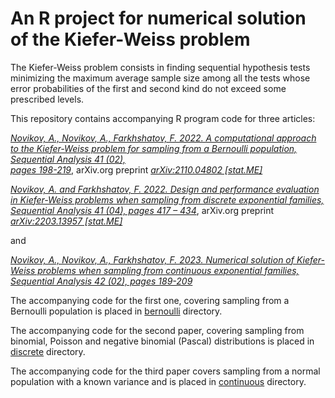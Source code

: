 # An R project for numerical solution of the Kiefer-Weiss problem

The Kiefer-Weiss problem consists in finding  sequential hypothesis tests minimizing the maximum average sample size 
among all the tests whose error probabilities of the first and second kind do not exceed some prescribed levels.

This repository contains accompanying R program code for three articles:

[*Novikov, A., Novikov, A., Farkhshatov, F. 2022. 
A computational approach to  the Kiefer-Weiss problem for sampling from a Bernoulli population, 
Sequential Analysis  41 (02),  
pages 198-219*](https://www.tandfonline.com/doi/full/10.1080/07474946.2022.2070212),
arXiv.org preprint [*arXiv:2110.04802 [stat.ME]*](https://arxiv.org/abs/2110.04802)


[*Novikov, A. and Farkhshatov, F. 2022. 
Design and performance evaluation in Kiefer-Weiss problems when sampling from discrete exponential families, 
Sequential Analysis 41 (04),
pages 417 – 434*](https://doi.org/10.1080/07474946.2022.2109673), 
arXiv.org preprint [*arXiv:2203.13957 [stat.ME]*](https://arxiv.org/abs/2203.13957)

and

[*Novikov, A., Novikov, A., Farkhshatov, F. 2023. 
Numerical solution of Kiefer-Weiss problems when sampling from continuous exponential families, 
Sequential Analysis 42 (02), 
pages 189-209*](https://www.tandfonline.com/doi/abs/10.1080/07474946.2023.2193602)


The accompanying code for the first one, covering sampling from a Bernoulli population is placed in [bernoulli](bernoulli) directory. 

The accompanying code for the second paper, covering sampling from binomial, Poisson and negative binomial (Pascal)
distributions is placed in [discrete](discrete) directory.

The accompanying code for the  third paper covers  sampling from a normal population with a known variance
and is placed in [continuous](continuous) directory.
